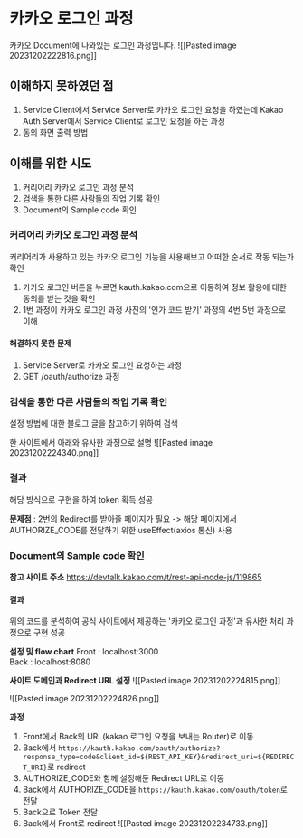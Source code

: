 # **카카오 로그인 과정**
카카오 Document에 나와있는 로그인 과정입니다.
![[Pasted image 20231202222816.png]]
## **이해하지 못하였던 점**
1. Service Client에서 Service Server로 카카오 로그인 요청을 하였는데 Kakao Auth Server에서 Service Client로 로그인 요청을 하는 과정
2. 동의 화면 출력 방법

## **이해를 위한 시도**
1. 커리어리 카카오 로그인 과정 분석
2. 검색을 통한 다른 사람들의 작업 기록 확인
3. Document의 Sample code 확인

### **커리어리 카카오 로그인 과정 분석**
커리어리가 사용하고 있는 카카오 로그인 기능을 사용해보고 어떠한 순서로 작동 되는가 확인

1. 카카오 로그인 버튼을 누르면 kauth.kakao.com으로 이동하여 정보 활용에 대한 동의를 받는 것을 확인
2. 1번 과정이 카카오 로그인 과정 사진의 '인가 코드 받기' 과정의 4번 5번 과정으로 이해

#### **해결하지 못한 문제**
1. Service Server로 카카오 로그인 요청하는 과정
2. GET /oauth/authorize 과정

### **검색을 통한 다른 사람들의 작업 기록 확인**
설정 방법에 대한 블로그 글을 참고하기 위하여 검색

한 사이트에서 아래와 유사한 과정으로 설명
![[Pasted image 20231202224340.png]]
### **결과**
해당 방식으로 구현을 하여 token 획득 성공

**문제점** : 2번의 Redirect를 받아줄 페이지가 필요 -> 해당 페이지에서 AUTHORIZE_CODE를 전달하기 위한 useEffect(axios 통신) 사용

### **Document의 Sample code 확인**

**참고 사이트 주소**
https://devtalk.kakao.com/t/rest-api-node-js/119865

#### **결과**
위의 코드를 분석하여 공식 사이트에서 제공하는 '카카오 로그인 과정'과 유사한 처리 과정으로 구현 성공

**설정 및 flow chart**
Front : localhost:3000   
Back : localhost:8080   

**사이트 도메인과 Redirect URL 설정**
![[Pasted image 20231202224815.png]]

![[Pasted image 20231202224826.png]]

**과정**
1. Front에서 Back의 URL(kakao 로그인 요청을 보내는 Router)로 이동
2. Back에서  `https://kauth.kakao.com/oauth/authorize?response_type=code&client_id=${REST_API_KEY}&redirect_uri=${REDIRECT_URI}`로 redirect
3. AUTHORIZE_CODE와 함께 설정해둔 Redirect URL로 이동
4. Back에서 AUTHORIZE_CODE을 `https://kauth.kakao.com/oauth/token`로 전달
5. Back으로 Token 전달
6. Back에서 Front로 redirect
![[Pasted image 20231202234733.png]]